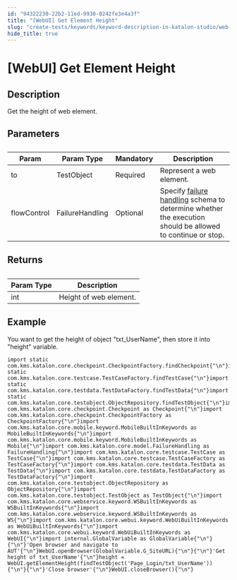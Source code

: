 ```yaml
---
id: "94322230-22b2-11ed-9930-0242fe3e4a3f"
title: "[WebUI] Get Element Height"
slug: "create-tests/keywords/keyword-description-in-katalon-studio/web-ui-keywords/webui-get-element-height"
hide_title: true
---
```


# <a id="id_0" class="anchor_top_offset"/><a id="ariaid-title1" class="anchor_top_offset"/>[WebUI] Get Element Height


## <a id="id_0__id_1" class="anchor_top_offset"/>Description  

              
<p xmlns="http://www.w3.org/1999/xhtml" className="p">Get the height of web element.</p> 
      

## <a id="id_0__id_2" class="anchor_top_offset"/>Parameters  

              
<table xmlns="http://www.w3.org/1999/xhtml" className="table anchor_top_offset" id="id_0__684512b7-98ec-4959-8ec9-a6719076aa75"><caption /><thead className="thead"><tr className><th className="entry anchor_top_offset" id="id_0__684512b7-98ec-4959-8ec9-a6719076aa75__entry__1">Param</th><th className="entry anchor_top_offset" id="id_0__684512b7-98ec-4959-8ec9-a6719076aa75__entry__2">Param Type</th><th className="entry anchor_top_offset" id="id_0__684512b7-98ec-4959-8ec9-a6719076aa75__entry__3">Mandatory</th><th className="entry anchor_top_offset" id="id_0__684512b7-98ec-4959-8ec9-a6719076aa75__entry__4">Description</th></tr></thead><tbody className="tbody"><tr className><td className="entry" headers="id_0__684512b7-98ec-4959-8ec9-a6719076aa75__entry__1 id_0__684512b7-98ec-4959-8ec9-a6719076aa75__entry__2 id_0__684512b7-98ec-4959-8ec9-a6719076aa75__entry__3 id_0__684512b7-98ec-4959-8ec9-a6719076aa75__entry__4 ">to</td><td className="entry" headers="id_0__684512b7-98ec-4959-8ec9-a6719076aa75__entry__1 id_0__684512b7-98ec-4959-8ec9-a6719076aa75__entry__2 id_0__684512b7-98ec-4959-8ec9-a6719076aa75__entry__3 id_0__684512b7-98ec-4959-8ec9-a6719076aa75__entry__4 ">TestObject</td><td className="entry" headers="id_0__684512b7-98ec-4959-8ec9-a6719076aa75__entry__1 id_0__684512b7-98ec-4959-8ec9-a6719076aa75__entry__2 id_0__684512b7-98ec-4959-8ec9-a6719076aa75__entry__3 id_0__684512b7-98ec-4959-8ec9-a6719076aa75__entry__4 ">Required</td><td className="entry" headers="id_0__684512b7-98ec-4959-8ec9-a6719076aa75__entry__1 id_0__684512b7-98ec-4959-8ec9-a6719076aa75__entry__2 id_0__684512b7-98ec-4959-8ec9-a6719076aa75__entry__3 id_0__684512b7-98ec-4959-8ec9-a6719076aa75__entry__4 ">Represent a web element.</td></tr><tr className><td className="entry" headers="id_0__684512b7-98ec-4959-8ec9-a6719076aa75__entry__1 id_0__684512b7-98ec-4959-8ec9-a6719076aa75__entry__2 id_0__684512b7-98ec-4959-8ec9-a6719076aa75__entry__3 id_0__684512b7-98ec-4959-8ec9-a6719076aa75__entry__4 ">flowControl</td><td className="entry" headers="id_0__684512b7-98ec-4959-8ec9-a6719076aa75__entry__1 id_0__684512b7-98ec-4959-8ec9-a6719076aa75__entry__2 id_0__684512b7-98ec-4959-8ec9-a6719076aa75__entry__3 id_0__684512b7-98ec-4959-8ec9-a6719076aa75__entry__4 ">FailureHandling</td><td className="entry" headers="id_0__684512b7-98ec-4959-8ec9-a6719076aa75__entry__1 id_0__684512b7-98ec-4959-8ec9-a6719076aa75__entry__2 id_0__684512b7-98ec-4959-8ec9-a6719076aa75__entry__3 id_0__684512b7-98ec-4959-8ec9-a6719076aa75__entry__4 ">Optional</td><td className="entry" headers="id_0__684512b7-98ec-4959-8ec9-a6719076aa75__entry__1 id_0__684512b7-98ec-4959-8ec9-a6719076aa75__entry__2 id_0__684512b7-98ec-4959-8ec9-a6719076aa75__entry__3 id_0__684512b7-98ec-4959-8ec9-a6719076aa75__entry__4 ">Specify <a className="xref" href="/maintain/configure-failure-handling-settings-in-katalon-studio">failure handling</a> schema to         determine whether the execution should be allowed to continue or         stop.</td></tr></tbody></table> 
      

## <a id="id_0__id_3" class="anchor_top_offset"/>Returns

              
<table xmlns="http://www.w3.org/1999/xhtml" className="table anchor_top_offset" id="id_0__48ea7931-1063-4c4e-a3fc-f89b77f5a7d8"><caption /><thead className="thead"><tr className><th className="entry anchor_top_offset" id="id_0__48ea7931-1063-4c4e-a3fc-f89b77f5a7d8__entry__1">Param Type</th><th className="entry anchor_top_offset" id="id_0__48ea7931-1063-4c4e-a3fc-f89b77f5a7d8__entry__2">Description</th></tr></thead><tbody className="tbody"><tr className><td className="entry" headers="id_0__48ea7931-1063-4c4e-a3fc-f89b77f5a7d8__entry__1 id_0__48ea7931-1063-4c4e-a3fc-f89b77f5a7d8__entry__2 ">int</td><td className="entry" headers="id_0__48ea7931-1063-4c4e-a3fc-f89b77f5a7d8__entry__1 id_0__48ea7931-1063-4c4e-a3fc-f89b77f5a7d8__entry__2 ">Height of web element.</td></tr></tbody></table> 
      

## <a id="id_0__id_4" class="anchor_top_offset"/>Example 

              
<p xmlns="http://www.w3.org/1999/xhtml" className="p">You want to get the height of object "txt_UserName",   then store it into "height" variable.</p> 
              
<pre xmlns="http://www.w3.org/1999/xhtml" className="pre codeblock"><code>import static com.kms.katalon.core.checkpoint.CheckpointFactory.findCheckpoint{"\n"}import static com.kms.katalon.core.testcase.TestCaseFactory.findTestCase{"\n"}import static com.kms.katalon.core.testdata.TestDataFactory.findTestData{"\n"}import static com.kms.katalon.core.testobject.ObjectRepository.findTestObject{"\n"}import com.kms.katalon.core.checkpoint.Checkpoint as Checkpoint{"\n"}import com.kms.katalon.core.checkpoint.CheckpointFactory as CheckpointFactory{"\n"}import com.kms.katalon.core.mobile.keyword.MobileBuiltInKeywords as MobileBuiltInKeywords{"\n"}import com.kms.katalon.core.mobile.keyword.MobileBuiltInKeywords as Mobile{"\n"}import com.kms.katalon.core.model.FailureHandling as FailureHandling{"\n"}import com.kms.katalon.core.testcase.TestCase as TestCase{"\n"}import com.kms.katalon.core.testcase.TestCaseFactory as TestCaseFactory{"\n"}import com.kms.katalon.core.testdata.TestData as TestData{"\n"}import com.kms.katalon.core.testdata.TestDataFactory as TestDataFactory{"\n"}import com.kms.katalon.core.testobject.ObjectRepository as ObjectRepository{"\n"}import com.kms.katalon.core.testobject.TestObject as TestObject{"\n"}import com.kms.katalon.core.webservice.keyword.WSBuiltInKeywords as WSBuiltInKeywords{"\n"}import com.kms.katalon.core.webservice.keyword.WSBuiltInKeywords as WS{"\n"}import com.kms.katalon.core.webui.keyword.WebUiBuiltInKeywords as WebUiBuiltInKeywords{"\n"}import com.kms.katalon.core.webui.keyword.WebUiBuiltInKeywords as WebUI{"\n"}import internal.GlobalVariable as GlobalVariable{"\n"}{"\n"}'Open browser and navigate to AUT'{"\n"}WebUI.openBrowser(GlobalVariable.G_SiteURL){"\n"}{"\n"}'Get height of txt_UserName'{"\n"}height = WebUI.getElementHeight(findTestObject('Page_Login/txt_UserName')){"\n"}{"\n"}'Close browser'{"\n"}WebUI.closeBrowser(){"\n"}</code></pre> 
            
